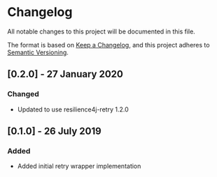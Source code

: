 # Changelog
All notable changes to this project will be documented in this file.

The format is based on [Keep a Changelog](https://keepachangelog.com/en/1.0.0/),
and this project adheres to [Semantic Versioning](https://semver.org/spec/v2.0.0.html).

## [0.2.0] - 27 January 2020
### Changed
- Updated to use resilience4j-retry 1.2.0

## [0.1.0] - 26 July 2019
### Added
- Added initial retry wrapper implementation
